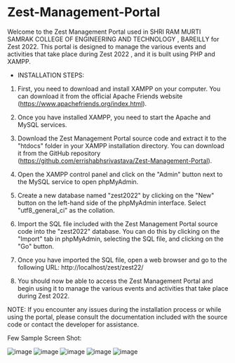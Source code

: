 # Zest-Management-Portal

Welcome to the Zest Management Portal used in SHRI RAM MURTI SAMRAK COLLEGE OF ENGINEERING AND TECHNOLOGY , BAREILLY for Zest 2022. This portal is designed to manage the various events and activities that take place during Zest 2022 , and it is built using PHP and XAMPP.

* INSTALLATION STEPS:

1. First, you need to download and install XAMPP on your computer. You can download it from the official Apache Friends website (https://www.apachefriends.org/index.html).

2. Once you have installed XAMPP, you need to start the Apache and MySQL services.

3. Download the Zest Management Portal source code and extract it to the "htdocs" folder in your XAMPP installation directory. You can download it from the GitHub repository (https://github.com/errishabhsrivastava/Zest-Management-Portal).

4. Open the XAMPP control panel and click on the "Admin" button next to the MySQL service to open phpMyAdmin.

5. Create a new database named "zest2022" by clicking on the "New" button on the left-hand side of the phpMyAdmin interface. Select "utf8_general_ci" as the collation.

6. Import the SQL file included with the Zest Management Portal source code into the "zest2022" database. You can do this by clicking on the "Import" tab in phpMyAdmin, selecting the SQL file, and clicking on the "Go" button.

7. Once you have imported the SQL file, open a web browser and go to the following URL: http://localhost/zest/zest22/

8. You should now be able to access the Zest Management Portal and begin using it to manage the various events and activities that take place during Zest 2022.

NOTE: If you encounter any issues during the installation process or while using the portal, please consult the documentation included with the source code or contact the developer for assistance.

Few Sample Screen Shot:

![image](https://user-images.githubusercontent.com/117577787/222943066-07d7988e-ab31-47d3-9ef8-d21c1037987a.png)
![image](https://user-images.githubusercontent.com/117577787/222942996-90536f1d-60dc-4f5d-9254-cbc8ba5a6d35.png)
![image](https://user-images.githubusercontent.com/117577787/222943016-7112809a-25e1-4a2e-900c-03737a3a55ca.png)
![image](https://user-images.githubusercontent.com/117577787/222943029-40995fa0-6816-4ebd-ab99-5464a594dfa7.png)
![image](https://user-images.githubusercontent.com/117577787/222943044-d6b6bac5-ed02-4010-8567-2c6c0d8bc047.png)
